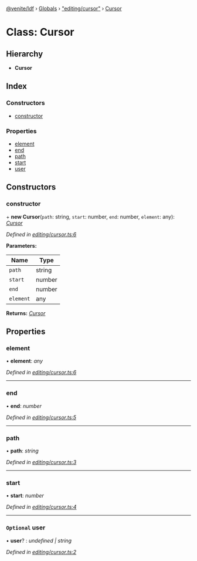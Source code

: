 [@venite/ldf](../README.md) › [Globals](../globals.md) › ["editing/cursor"](../modules/_editing_cursor_.md) › [Cursor](_editing_cursor_.cursor.md)

# Class: Cursor

## Hierarchy

* **Cursor**

## Index

### Constructors

* [constructor](_editing_cursor_.cursor.md#constructor)

### Properties

* [element](_editing_cursor_.cursor.md#element)
* [end](_editing_cursor_.cursor.md#end)
* [path](_editing_cursor_.cursor.md#path)
* [start](_editing_cursor_.cursor.md#start)
* [user](_editing_cursor_.cursor.md#optional-user)

## Constructors

###  constructor

\+ **new Cursor**(`path`: string, `start`: number, `end`: number, `element`: any): *[Cursor](_editing_cursor_.cursor.md)*

*Defined in [editing/cursor.ts:6](https://github.com/gbj/venite/blob/ef51565b/ldf/src/editing/cursor.ts#L6)*

**Parameters:**

Name | Type |
------ | ------ |
`path` | string |
`start` | number |
`end` | number |
`element` | any |

**Returns:** *[Cursor](_editing_cursor_.cursor.md)*

## Properties

###  element

• **element**: *any*

*Defined in [editing/cursor.ts:6](https://github.com/gbj/venite/blob/ef51565b/ldf/src/editing/cursor.ts#L6)*

___

###  end

• **end**: *number*

*Defined in [editing/cursor.ts:5](https://github.com/gbj/venite/blob/ef51565b/ldf/src/editing/cursor.ts#L5)*

___

###  path

• **path**: *string*

*Defined in [editing/cursor.ts:3](https://github.com/gbj/venite/blob/ef51565b/ldf/src/editing/cursor.ts#L3)*

___

###  start

• **start**: *number*

*Defined in [editing/cursor.ts:4](https://github.com/gbj/venite/blob/ef51565b/ldf/src/editing/cursor.ts#L4)*

___

### `Optional` user

• **user**? : *undefined | string*

*Defined in [editing/cursor.ts:2](https://github.com/gbj/venite/blob/ef51565b/ldf/src/editing/cursor.ts#L2)*
